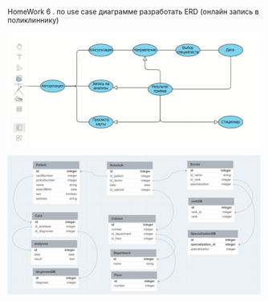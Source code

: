 HomeWork 6 . по use case диаграмме разработать ERD  (онлайн запись в поликлиннику)



![](UseCase.JPG)

![](ERD.JPG)

